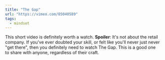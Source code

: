 ```yaml
---
title: "The Gap"
url: "https://vimeo.com/85040589"
tags:
  - mindset
---
```


This short video is definitely worth a watch. **Spoiler**: It's not about the retail company. If you've ever doubted your skill, or felt like you'll never just never "get there", then you definitely need to watch The Gap. This is a good one to share with anyone, regardless of their craft.
